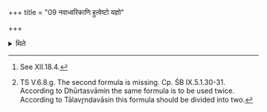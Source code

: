 +++
title = "09 नवाध्वरिकाणि हुत्वेष्टो यज्ञो"

+++

<details><summary>थिते</summary>

9. After having offered the nine (Samiṣṭayajus-libations) connected with Soma-sacrifice,[^1] with iṣṭo yajño yajño bhr̥gubhiḥ...[^2] he offers the tenth and eleventh (Samiṣṭayajus libations).  

[^1]: See XII.18.4.  

[^2]: TS V.6.8.g. The second formula is missing. Cp. ŚB IX.5.1.30-31. According to Dhūrtasvāmin the same formula is to be used twice. According to Tālavr̥ndavāsin this formula should be divided into two.   
</details>
